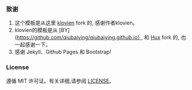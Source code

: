 ### 致谢

1. 这个模板是从这里 [klovien](https://klovien.github.io) fork 的, 感谢作者klovien。 
2. klovien的模板是从 [BY](https://github.com/qiubaiying/qiubaiying.github.io） 和 [Hux](https://github.com/Huxpro/huxpro.github.io) fork 的, 也一起感谢一下。
3. 感谢 Jekyll、Github Pages 和 Bootstrap!

### License

遵循 MIT 许可证。有关详细,请参阅 [LICENSE](https://github.com/klovien/klovien.github.io/blob/master/LICENSE)。
